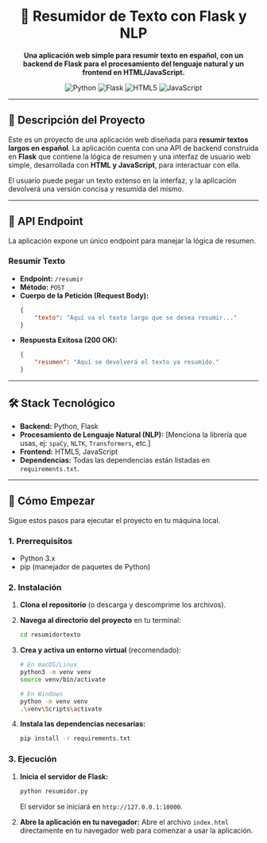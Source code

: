 <div align="center">
  <h1 align="center">
    📝 Resumidor de Texto con Flask y NLP
  </h1>
  <p align="center">
    <strong>Una aplicación web simple para resumir texto en español, con un backend de Flask para el procesamiento del lenguaje natural y un frontend en HTML/JavaScript.</strong>
  </p>
</div>

<p align="center">
  <img src="https://img.shields.io/badge/Python-3776AB?style=for-the-badge&logo=python&logoColor=white" alt="Python">
  <img src="https://img.shields.io/badge/Flask-000000?style=for-the-badge&logo=flask&logoColor=white" alt="Flask">
  <img src="https://img.shields.io/badge/HTML5-E34F26?style=for-the-badge&logo=html5&logoColor=white" alt="HTML5">
  <img src="https://img.shields.io/badge/JavaScript-F7DF1E?style=for-the-badge&logo=javascript&logoColor=black" alt="JavaScript">
</p>

---

## 📜 Descripción del Proyecto

Este es un proyecto de una aplicación web diseñada para **resumir textos largos en español**. La aplicación cuenta con una API de backend construida en **Flask** que contiene la lógica de resumen y una interfaz de usuario web simple, desarrollada con **HTML y JavaScript**, para interactuar con ella.

El usuario puede pegar un texto extenso en la interfaz, y la aplicación devolverá una versión concisa y resumida del mismo.

---

## 🔌 API Endpoint

La aplicación expone un único endpoint para manejar la lógica de resumen.

### Resumir Texto

-   **Endpoint:** `/resumir`
-   **Método:** `POST`
-   **Cuerpo de la Petición (Request Body):**
    ```json
    {
        "texto": "Aquí va el texto largo que se desea resumir..."
    }
    ```
-   **Respuesta Exitosa (200 OK):**
    ```json
    {
        "resumen": "Aquí se devolverá el texto ya resumido."
    }
    ```

---

## 🛠️ Stack Tecnológico

-   **Backend:** Python, Flask
-   **Procesamiento de Lenguaje Natural (NLP):** [Menciona la librería que usas, ej: `spaCy`, `NLTK`, `Transformers`, etc.]
-   **Frontend:** HTML5, JavaScript
-   **Dependencias:** Todas las dependencias están listadas en `requirements.txt`.

---

## 🚀 Cómo Empezar

Sigue estos pasos para ejecutar el proyecto en tu máquina local.

### 1. Prerrequisitos

-   Python 3.x
-   pip (manejador de paquetes de Python)

### 2. Instalación

1.  **Clona el repositorio** (o descarga y descomprime los archivos).

2.  **Navega al directorio del proyecto** en tu terminal:
    ```bash
    cd resumidortexto
    ```

3.  **Crea y activa un entorno virtual** (recomendado):
    ```bash
    # En macOS/Linux
    python3 -m venv venv
    source venv/bin/activate

    # En Windows
    python -m venv venv
    .\venv\Scripts\activate
    ```

4.  **Instala las dependencias necesarias:**
    ```bash
    pip install -r requirements.txt
    ```

### 3. Ejecución

1.  **Inicia el servidor de Flask:**
    ```bash
    python resumidor.py
    ```
    El servidor se iniciará en `http://127.0.0.1:10000`.

2.  **Abre la aplicación en tu navegador:**
    Abre el archivo `index.html` directamente en tu navegador web para comenzar a usar la aplicación.
